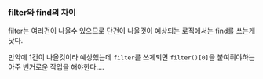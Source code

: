 ### filter와 find의 차이

filter는 여러건이 나올수 있으므로 단건이 나올것이 예상되는 로직에서는 find를 쓰는게 낫다.

만약에 1건이 나올것이라 예상했는데 `filter`를 쓰게되면 `filter()[0]`을 붙여줘야하는 아주 번거로운 작업을 해야한다.... 
